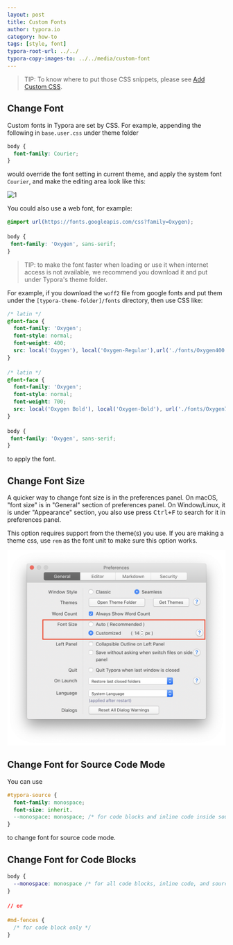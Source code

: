 ```yaml
---
layout: post
title: Custom Fonts
author: typora.io
category: how-to
tags: [style, font]
typora-root-url: ../../
typora-copy-images-to: ../../media/custom-font
---
```


> TIP: To know where to put those CSS snippets, please see [Add Custom CSS](/Add-Custom-CSS/).

## Change Font

Custom fonts in Typora are set by CSS. For example, appending the following in `base.user.css` under theme folder

```css
body {
  font-family: Courier;
}
```

would override the font setting in current theme, and apply the system font `Courier`, and make the editing area look like this: 

![1](/media/custom-font/1.png)

You could also use a web font, for example:

```css
@import url(https://fonts.googleapis.com/css?family=Oxygen);

body {
 font-family: 'Oxygen', sans-serif; 
}
```

> TIP: to make the font faster when loading or use it when internet access is not available, we recommend you download it and put under Typora's theme folder.

For example, if you download the `woff2` file from google fonts and put them under the `[typora-theme-folder]/fonts` directory, then use CSS like:

```css
/* latin */
@font-face {
  font-family: 'Oxygen';
  font-style: normal;
  font-weight: 400;
  src: local('Oxygen'), local('Oxygen-Regular'),url('./fonts/Oxygen400.woff2') format('woff2');
}

/* latin */
@font-face {
  font-family: 'Oxygen';
  font-style: normal;
  font-weight: 700;
  src: local('Oxygen Bold'), local('Oxygen-Bold'), url('./fonts/Oxygen700.woff2') format('woff2');
}

body {
 font-family: 'Oxygen', sans-serif; 
}
```

to apply the font.

## Change Font Size

A quicker way to change font size is in the preferences panel. On macOS, "font size" is in "General" section of preferences panel. On Window/Linux, it is under "Appearance" section, you also use press <kbd>Ctrl+F</kbd> to search for it in preferences panel.

This option requires support from the theme(s) you use. If you are making a theme css, use `rem` as the font unit to make sure this option works.

<img alt="2" src="/media/custom-font/2.png" style="zoom:50%" />

## Change Font for Source Code Mode

You can use 

```css
#typora-source {
  font-family: monospace;
  font-size: inherit.
  --monospace: monospace; /* for code blocks and inline code inside source code mode */
}
```

to change font for source code mode.

## Change Font for Code Blocks

```css
body {
  --monospace: monospace /* for all code blocks, inline code, and source code mode */
}

// or

#md-fences {
  /* for code block only */
}
```

